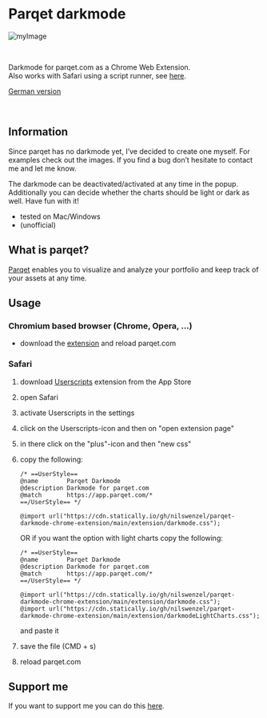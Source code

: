 # Parqet darkmode
![myImage](./docs/gifs/readme_images.gif)

<br/>

Darkmode for parqet.com as a Chrome Web Extension. <br/>
Also works with Safari using a script runner, see [here](#safari).

[German version](./docs/readme_ger.md)

<br/>

## Information
Since parqet has no darkmode yet, I’ve decided to create one myself. For examples check out the images. If you find a bug don’t hesitate to contact me and let me know.

The darkmode can be deactivated/activated at any time in the popup. Additionally you can decide whether the charts should be light or dark as well.
Have fun with it!

- tested on Mac/Windows
- (unofficial)

## What is parqet?
[Parqet](https://www.parqet.com) enables you to visualize and analyze your portfolio and keep track of your assets at any time.

## Usage

### Chromium based browser (Chrome, Opera, ...)
- download the [extension](https://chrome.google.com/webstore/detail/parqet-darkmode/jfhpcliegfecjhjehclnhnngbjndodoj?hl) and reload parqet.com

### Safari
1. download [Userscripts](https://apps.apple.com/us/app/userscripts/id1463298887) extension from the App Store
2. open Safari
3. activate Userscripts in the settings
4. click on the Userscripts-icon and then on "open extension page"
5. in there click on the "plus"-icon and then "new css"
6. copy the following:
    ```
    /* ==UserStyle==
    @name        Parqet Darkmode
    @description Darkmode for parqet.com
    @match       https://app.parqet.com/*
    ==/UserStyle== */

    @import url("https://cdn.statically.io/gh/nilswenzel/parqet-darkmode-chrome-extension/main/extension/darkmode.css");
    ```
    OR if you want the option with light charts copy the following: 

    ```
    /* ==UserStyle==
    @name        Parqet Darkmode
    @description Darkmode for parqet.com
    @match       https://app.parqet.com/*
    ==/UserStyle== */

    @import url("https://cdn.statically.io/gh/nilswenzel/parqet-darkmode-chrome-extension/main/extension/darkmode.css");
    @import url("https://cdn.statically.io/gh/nilswenzel/parqet-darkmode-chrome-extension/main/extension/darkmodeLightCharts.css");
    ```
    and paste it
7. save the file (CMD + s)
8. reload parqet.com


## Support me
If you want to support me you can do this [here](https://www.paypal.com/paypalme/nilswenzel01).